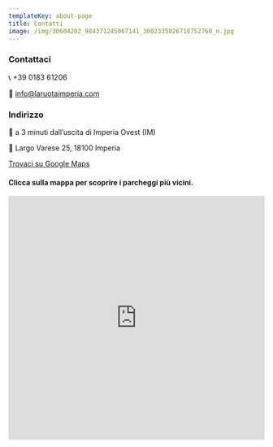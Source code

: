 ```yaml
---
templateKey: about-page
title: Contatti
image: /img/30604202_984371245067141_3002335826718752768_n.jpg
---
```

### Contattaci

📞 +39 0183 61206

📧 info@laruotaimperia.com



### Indirizzo

🚗 a 3 minuti dall’uscita di Imperia Ovest (IM)

📍 Largo Varese 25, 18100 Imperia

[Trovaci su Google Maps](https://maps.google.com/maps?q=Ristorante+la+Ruota,+Spianata+Luigi+Varese,+Imperia,+IM,+Italia&amp;hl=it&amp;sll=45.46407,9.171906&amp;sspn=0.184205,0.338516&amp;oq=la+ruota+imp&amp;hq=Ristorante+la+Ruota,&amp;hnear=Spianata+Luigi+Varese,+Imperia,+Liguria,+Italia&amp;t=m&amp;z=16)



#### Clicca sulla mappa per scoprire i parcheggi più vicini.

<iframe src="https://www.google.com/maps/d/embed?mid=zS6T5HZNXWqw.k2wHi_GkweLg&z=16" width="100%" height="480" frameborder="0" style="height: 480px !important;">
